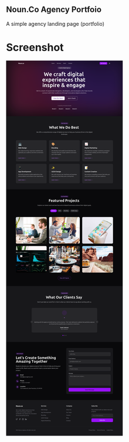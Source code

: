 ## Noun.Co Agency Portfoio

A simple agency landing page (portfolio)

# Screenshot

<img src="./screenshot.png" alt="Landing Page Screenshot" >
